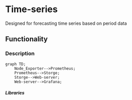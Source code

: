 # Time-series 
Designed for forecasting time series based on period data


## Functionality

### Description




```mermaid
graph TD;
    Node_Exporter-->Prometheus;
    Prometheus-->Storge;
    Storge-->Web-server;
    Web-server-->Grafana;
```

##### Libraries